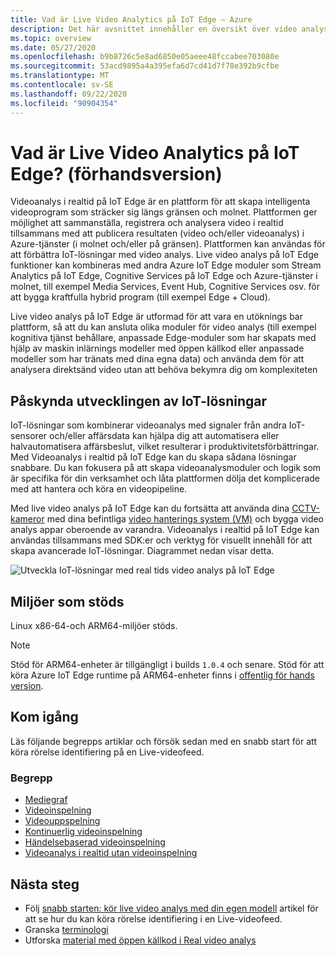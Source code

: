 ```yaml
---
title: Vad är Live Video Analytics på IoT Edge – Azure
description: Det här avsnittet innehåller en översikt över video analys på IoT Edge. Plattformen erbjuder funktioner som du kan använda för att förbättra IoT-lösningarna. Du kan till exempel avbilda, spela in, analysera direktsänd video och publicera resultaten (video och/eller video analys) till Azure-tjänster.
ms.topic: overview
ms.date: 05/27/2020
ms.openlocfilehash: b9b8726c5e8ad6850e05aeee48fccabee703080e
ms.sourcegitcommit: 53acd9895a4a395efa6d7cd41d7f78e392b9cfbe
ms.translationtype: MT
ms.contentlocale: sv-SE
ms.lasthandoff: 09/22/2020
ms.locfileid: "90904354"
---
```

# <a name="what-is-live-video-analytics-on-iot-edge-preview"></a>Vad är Live Video Analytics på IoT Edge? (förhandsversion)

Videoanalys i realtid på IoT Edge är en plattform för att skapa intelligenta videoprogram som sträcker sig längs gränsen och molnet. Plattformen ger möjlighet att sammanställa, registrera och analysera video i realtid tillsammans med att publicera resultaten (video och/eller videoanalys) i Azure-tjänster (i molnet och/eller på gränsen). Plattformen kan användas för att förbättra IoT-lösningar med video analys. Live video analys på IoT Edge funktioner kan kombineras med andra Azure IoT Edge moduler som Stream Analytics på IoT Edge, Cognitive Services på IoT Edge och Azure-tjänster i molnet, till exempel Media Services, Event Hub, Cognitive Services osv. för att bygga kraftfulla hybrid program (till exempel Edge + Cloud).

Live video analys på IoT Edge är utformad för att vara en utöknings bar plattform, så att du kan ansluta olika moduler för video analys (till exempel kognitiva tjänst behållare, anpassade Edge-moduler som har skapats med hjälp av maskin inlärnings modeller med öppen källkod eller anpassade modeller som har tränats med dina egna data) och använda dem för att analysera direktsänd video utan att behöva bekymra dig om komplexiteten

## <a name="accelerate-iot-solutions-development"></a>Påskynda utvecklingen av IoT-lösningar 

IoT-lösningar som kombinerar videoanalys med signaler från andra IoT-sensorer och/eller affärsdata kan hjälpa dig att automatisera eller halvautomatisera affärsbeslut, vilket resulterar i produktivitetsförbättringar. Med Videoanalys i realtid på IoT Edge kan du skapa sådana lösningar snabbare. Du kan fokusera på att skapa videoanalysmoduler och logik som är specifika för din verksamhet och låta plattformen dölja det komplicerade med att hantera och köra en videopipeline.

Med live video analys på IoT Edge kan du fortsätta att använda dina [CCTV-kameror](https://en.wikipedia.org/wiki/Closed-circuit_television_camera) med dina befintliga [video hanterings system (VM)](https://en.wikipedia.org/wiki/Video_management_system) och bygga video analys appar oberoende av varandra. Videoanalys i realtid på IoT Edge kan användas tillsammans med SDK:er och verktyg för visuellt innehåll för att skapa avancerade IoT-lösningar. Diagrammet nedan visar detta.

![Utveckla IoT-lösningar med real tids video analys på IoT Edge](./media/overview/product-diagram.svg)

## <a name="supported-environments"></a>Miljöer som stöds

Linux x86-64-och ARM64-miljöer stöds.
> [!NOTE]
> Stöd för ARM64-enheter är tillgängligt i builds `1.0.4` och senare.
> Stöd för att köra Azure IoT Edge runtime på ARM64-enheter finns i [offentlig för hands version](https://azure.microsoft.com/support/legal/preview-supplemental-terms/).

## <a name="get-started"></a>Kom igång

Läs följande begrepps artiklar och försök sedan med en snabb start för att köra rörelse identifiering på en Live-videofeed.

### <a name="concepts"></a>Begrepp

* [Mediegraf](media-graph-concept.md)
* [Videoinspelning](video-recording-concept.md)
* [Videouppspelning](video-playback-concept.md)
* [Kontinuerlig videoinspelning](continuous-video-recording-concept.md)
* [Händelsebaserad videoinspelning](event-based-video-recording-concept.md)
* [Videoanalys i realtid utan videoinspelning](analyze-live-video-concept.md)

## <a name="next-steps"></a>Nästa steg

* Följ [snabb starten: kör live video analys med din egen modell](use-your-model-quickstart.md) artikel för att se hur du kan köra rörelse identifiering i en Live-videofeed.
* Granska [terminologi](terminology.md)
* Utforska [material med öppen källkod i Real video analys](https://github.com/Azure/live-video-analytics)


